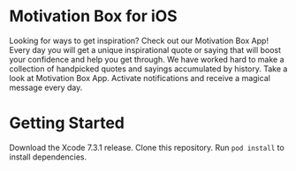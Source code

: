 # Motivation Box for iOS

Looking for ways to get inspiration? Check out our Motivation Box App! Every day you will get a unique inspirational quote or saying that will boost your confidence and help you get through. We have worked hard to make a collection of handpicked quotes and sayings accumulated by history. Take a look at Motivation Box App. Activate notifications and receive a magical message every day.

# Getting Started

Download the Xcode 7.3.1 release.
Clone this repository.
Run `pod install` to install dependencies.
